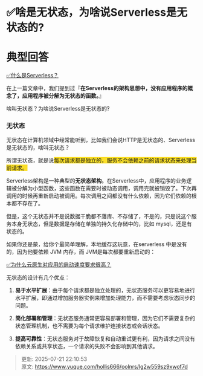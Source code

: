 # ✅啥是无状态，为啥说Serverless是无状态的?

# 典型回答


[✅什么是Serverless？](https://www.yuque.com/hollis666/oolnrs/lco3if6kdlrrd1pd)



在上一篇文章中，我们提到过『**在Serverless的架构思想中，没有应用程序的概念了，应用程序被分解为无状态的函数。**』



啥叫无状态？为啥说Serverless是无状态的?



### 无状态


无状态在计算机领域中经常能听到，比如我们会说HTTP是无状态的、Serverless 是无状态的，啥叫无状态？



所谓无状态，就是说<font style="background-color:#FBDE28;">每次请求都是独立的，服务不会依赖之前的请求状态来处理当前请求。</font>

<font style="background-color:#FBDE28;"></font>

Serverless架构是一种典型的**无状态架构**。在Serverless中，应用程序的业务逻辑被分解为小型函数，这些函数在需要时被动态调用，调用完就被销毁了。下次再调用的时候再重新启动被调用。每次调用之间都没有什么依赖，因为它们依赖的根本都不存在了。



但是，这个无状态并不是说数据干脆都不落库、不存储了，不是的，只是说这个服务本身无状态，但是数据是存储在单独的持久化存储中的，比如 mysql，还是有状态的。



如果你还是蒙，给你个最简单理解，本地缓存这玩意，在serverless 中是没有的，因为他要依赖 JVM 内存，而 JVM是每次都要重新启动的：



[✅为什么云原生对应用的启动速度要求很高？](https://www.yuque.com/hollis666/oolnrs/gxlhg3tppov8q13r)



无状态的设计有几个优点：



1. **易于水平扩展**：由于每个请求都是独立处理的，无状态服务可以更容易地进行水平扩展，即通过增加服务器实例来增加处理能力，而不需要考虑状态同步的问题。



2. **简化部署和管理**：无状态服务通常更容易部署和管理，因为它们不需要复杂的状态管理机制，也不需要为每个请求维护连接状态或会话状态。



3. **提高可靠性**：无状态服务对于故障恢复和自动重试更有利，因为请求之间没有依赖关系或共享状态，一个请求的失败不会影响到其他请求。



> 更新: 2025-07-21 22:10:53  
> 原文: <https://www.yuque.com/hollis666/oolnrs/lg2w559sz9xwof7d>
